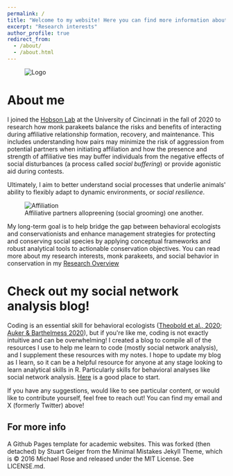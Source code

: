 ```yaml
---
permalink: /
title: "Welcome to my website! Here you can find more information about myself and my research."
excerpt: "Research interests"
author_profile: true
redirect_from: 
  - /about/
  - /about.html
---
```

<figure>
  <img src="https://github.com/claireloconnell/claireloconnell.github.io/assets/78130420/68c3bad4-7f79-431b-8605-00944001433e"
 alt="Logo">
</figure>

About me
======

I joined the [Hobson Lab](http://hobsonresearch.com/) at the University of Cincinnati in the fall of 2020 to research how monk parakeets balance the risks and benefits of interacting during affiliative relationship formation, recovery, and maintenance. This includes understanding how pairs may  minimize the risk of aggression from potential partners when initiating affiliation and how the presence and strength of affiliative ties may buffer individuals from the negative effects of social disturbances (a process called _social buffering_) or provide agonistic aid during contests.

Ultimately, I aim to better understand social processes that underlie animals' ability to flexibly adapt to dynamic environments, or _social resilience_.

<figure>
  <img src="https://github.com/claireloconnell/claireloconnell.github.io/assets/78130420/a9e1e755-a4b5-42b6-b7f1-65403d65376e"
 alt="Affiliation">
  <figcaption> Affiliative partners allopreening (social grooming) one another.</figcaption>
</figure>

My long-term goal is to help bridge the gap between behavioral ecologists and conservationists and enhance management strategies for protecting and conserving social species by applying conceptual frameworks and robust analytical tools to actionable conservation objectives. You can read more about my research interests, monk parakeets, and social behavior in conservation in my [Research Overview](https://claireloconnell.github.io/researchoverview/)

**Check out my social network analysis blog!** 
======
Coding is an essential skill for behavioral ecologists ([Theobold et al., 2020](https://www.tandfonline.com/doi/full/10.1080/10691898.2020.1854636); [Auker & Barthelmess 2020](https://esajournals.onlinelibrary.wiley.com/doi/10.1002/ecs2.3060)), but if you're like me, coding is not exactly intuitive and can be overwhelming! I created a blog to compile all of the resources I use to help me learn to code (mostly social network analysis), and I supplement these resources with my notes. I hope to update my blog as I learn, so it can be a helpful resource for anyone at any stage looking to learn analytical skills in R. Particularly skills for behavioral analyses like social network analysis. [Here](http://claireloconnell.github.io/posts/2021/12/SNArepository/) is a good place to start.

If you have any suggestions, would like to see particular content, or would like to contribute yourself, feel free to reach out! You can find my email and X (formerly Twitter) above!

For more info
------
A Github Pages template for academic websites. This was forked (then detached) by Stuart Geiger from the Minimal Mistakes Jekyll Theme, which is © 2016 Michael Rose and released under the MIT License. See LICENSE.md.
